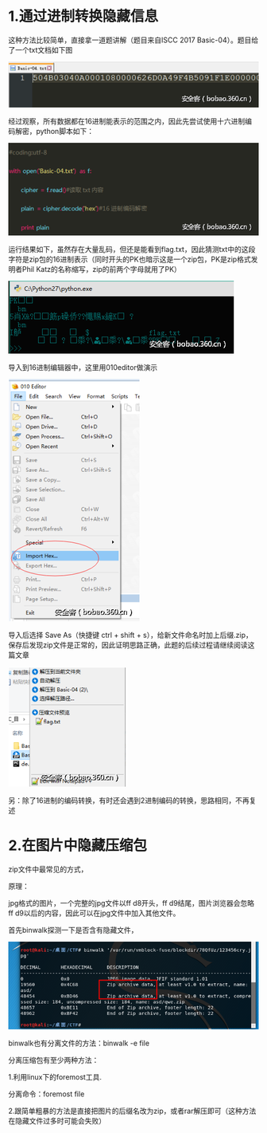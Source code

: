 # 1.通过进制转换隐藏信息

这种方法比较简单，直接拿一道题讲解（题目来自ISCC 2017 Basic-04）。题目给了一个txt文档如下图

![](images/F523304CE496406A84B698DCDF4C30CF3630c5805520.png)

经过观察，所有数据都在16进制能表示的范围之内，因此先尝试使用十六进制编码解密，python脚本如下：

![](images/76470ECC662A490EAADA53C1D031C4C063085d22c5bb.png)

运行结果如下，虽然存在大量乱码，但还是能看到flag.txt，因此猜测txt中的这段字符是zip包的16进制表示（同时开头的PK也暗示这是一个zip包，PK是zip格式发明者Phil Katz的名称缩写，zip的前两个字母就用了PK）

![](images/848575B74CF344DE8EB0FA5147B971FDdf0f4fb97a78.png)

导入到16进制编辑器中，这里用010editor做演示

![](images/6115B6BB04D143F19133A7ECE0079D439e7d839fc46b.png)

导入后选择 Save As（快捷键 ctrl + shift + s），给新文件命名时加上后缀.zip，保存后发现zip文件是正常的，因此证明思路正确，此题的后续过程请继续阅读这篇文章

![](images/79C40E8A0FBB4C7EB76D352862FF8D36b4cf71b03adb.png)

另：除了16进制的编码转换，有时还会遇到2进制编码的转换，思路相同，不再复述



# 2.在图片中隐藏压缩包

zip文件中最常见的方式，

原理：

jpg格式的图片，一个完整的jpg文件以ff d8开头，ff d9结尾，图片浏览器会忽略ff d9以后的内容，因此可以在jpg文件中加入其他文件。



首先binwalk探测一下是否含有隐藏文件，

![](images/210EA0F475544C3AA1C5A8C027158EC5clipboard.png)

binwalk也有分离文件的方法：binwalk -e file



分离压缩包有至少两种方法：

1.利用linux下的foremost工具.

分离命令：foremost file



2.跟简单粗暴的方法是直接把图片的后缀名改为zip，或者rar解压即可（这种方法在隐藏文件过多时可能会失败）





















